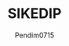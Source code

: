 ---
author: Pendim0715
title: "SIKEDIP"
thumbnail: /Aplikasi-Data-Kalbar/thumbnails/sikedip.png
eurl: https://sikedip.kalbarprov.go.id/
---